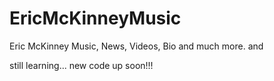 # EricMcKinneyMusic
Eric McKinney Music, News, Videos, Bio and much more. 
and

still learning... new code up soon!!!
